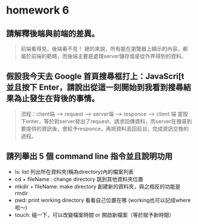 # homework 6 

## 請解釋後端與前端的差異。
>前端看得見，後端看不見！
總的來說，所有能在瀏覽器上顯示的內容，都屬於前端的範疇，而後端主要是處理server儲存或是從外界得到的資料。

## 假設我今天去 Google 首頁搜尋框打上：JavaScri[t 並且按下 Enter，請說出從這一刻開始到我看到搜尋結果為止發生在背後的事情。
>流程：client端 --> request --> server端 --> responce --> client 端
當按下enter，等於對server發出了request，請求回傳資料，而server在搜尋到要提供的資訊後，會給予responce，再把資料丟回前台，完成資訊交換的過程。

## 請列舉出 5 個 command line 指令並且說明功用
* ls: list 列出所在資料夾(稱為directory)內的檔案列表
* cd + fileName : change directory 跳到其他資料夾位置
* mkdir + fileName: make directory 創建新的資料夾，與之相反的功能是rmdir
* pwd: print working directory 看看自己位置在哪 (working也可以記成where啦～)
* touch: 碰一下，可以改變檔案時間 or 開啟新檔案（等於賦予新時間）
